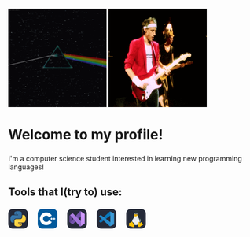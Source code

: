 <a href="pknfl" target="blank"><img align="center" src="./assets/showcase1.gif" height="100" style="width:200px;height:200px;" /></a>
<a href="pknfl" target="blank"><img align="center" src="./assets/showcase2.gif" height="100" style="width:200px;height:200px;" /></a>


<h1 align="left">Welcome to my profile!</h1>

###

<p align="left">I'm a computer science student interested
in learning new programming languages!</p>


<h2 align="left">Tools that I(try to) use:</h2>

###

<div align="left">
  <img src="./assets/python.svg" height="40" alt="typescript logo"  />
  <img width="12" />
  <img src="./assets/cpp.svg" height="40" alt="cpp logo"  />
  <img width="12" />
  <img src="./assets/vs.svg" height="40" alt="vs logo"  />
  <img width="12" />
  <img src="./assets/vsc.svg" height="40" alt="vsc logo"  />
  <img width="12" />
  <img src="./assets/linux.svg" height="40" alt="linux logo"  />
  <img width="12" />


###

